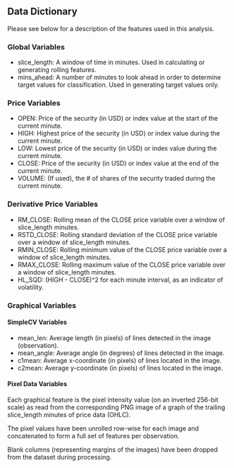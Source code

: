 ## Data Dictionary

Please see below for a description of the features used in this analysis.

### Global Variables

- slice_length:     A window of time in minutes.  Used in calculating or generating rolling features.
- mins_ahead:       A number of minutes to look ahead in order to determine target values for classification.  Used in generating target values only.

### Price Variables

- OPEN:     Price of the security (in USD) or index value at the start of the current minute.
- HIGH:     Highest price of the security (in USD) or index value during the current minute.
- LOW:      Lowest price of the security (in USD) or index value during the current minute.
- CLOSE:    Price of the security (in USD) or index value at the end of the current minute.
- VOLUME:   (If used), the # of shares of the security traded during the current minute.

### Derivative Price Variables

- RM_CLOSE:     Rolling mean of the CLOSE price variable over a window of slice_length minutes.
- RSTD_CLOSE:   Rolling standard deviation of the CLOSE price variable over a window of slice_length minutes.
- RMIN_CLOSE:   Rolling minimum value of the CLOSE price variable over a window of slice_length minutes.
- RMAX_CLOSE:   Rolling maximum value of the CLOSE price variable over a window of slice_length minutes.
- HL_SQD:       (HIGH - CLOSE)^2 for each minute interval, as an indicator of volatility.

### Graphical Variables

#### SimpleCV Variables

- mean_len:     Average length (in pixels) of lines detected in the image (observation).
- mean_angle:   Average angle (in degrees) of lines detected in the image.
- c1mean:       Average x-coordinate (in pixels) of lines located in the image.
- c2mean:       Average y-coordinate (in pixels) of lines located in the image.

#### Pixel Data Variables
Each graphical feature is the pixel intensity value (on an inverted 256-bit scale) as read from the corresponding PNG image of a graph of the trailing slice_length minutes of price data (OHLC).

The pixel values have been unrolled row-wise for each image and concatenated to form a full set of features per observation.

Blank columns (representing margins of the images) have been dropped from the dataset during processing.
